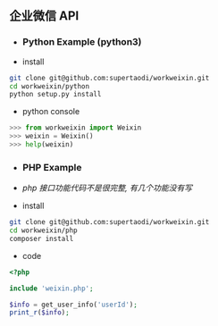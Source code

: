 ## 企业微信 API

* ### Python Example (python3)

* install
```bash
git clone git@github.com:supertaodi/workweixin.git
cd workweixin/python
python setup.py install
```

* python console
```python
>>> from workweixin import Weixin
>>> weixin = Weixin()
>>> help(weixin)
```


* ### PHP Example

* _php 接口功能代码不是很完整, 有几个功能没有写_

* install
```bash
git clone git@github.com:supertaodi/workweixin.git
cd workweixin/php
composer install
```

* code
```php
<?php

include 'weixin.php';

$info = get_user_info('userId');
print_r($info);
```     
